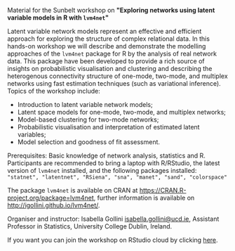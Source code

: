 Material for the Sunbelt workshop on **"Exploring networks using latent variable models in R with `lvm4net`"**

Latent variable network models represent an effective and efficient approach for exploring the structure of complex relational data. In this hands-on workshop we will describe and demonstrate the modelling approaches of the `lvm4net` package for R by the analysis of real network data. This package have been developed to provide a rich source of insights on probabilistic visualisation and clustering and describing the heterogenous connectivity structure of one-mode, two-mode, and multiplex networks using fast estimation techniques (such as variational inference). 
Topics of the workshop include: 
- Introduction to latent variable network models; 
- Latent space models for one-mode, two-mode, and multiplex networks; 
- Model-based clustering for two-mode networks; 
- Probabilistic visualisation and interpretation of estimated latent variables; 
- Model selection and goodness of fit assessment.

Prerequisites: Basic knowledge of network analysis, statistics and R. Participants are recommended to bring a laptop with R/RStudio, the latest version of `lvm4net` installed, and the following packages installed:
`"statnet", "latentnet", "RSiena", "sna", "manet", "sand", "colorspace"`

The package `lvm4net` is available on CRAN at https://CRAN.R-project.org/package=lvm4net, further information is available on http://igollini.github.io/lvm4net/.

Organiser and instructor: Isabella Gollini <isabella.gollini@ucd.ie>, Assistant Professor in Statistics, University College Dublin, Ireland.

If you want you can join the workshop on RStudio cloud by clicking [here](https://rstudio.cloud/spaces/19687/join?access_code=pc%2FQyDTPGdSs6OyinM13Yjhkx2IbA7glCHJkn8Yv).

